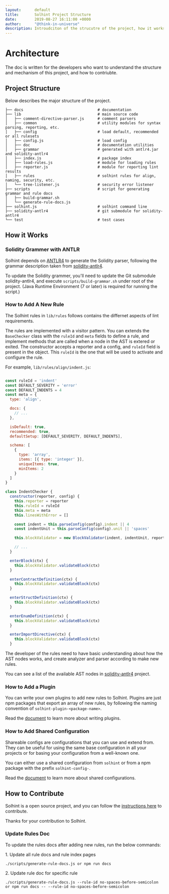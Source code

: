 ```yaml
---
layout:      default
title:       Solhint Project Structure
date:        2019-08-27 16:11:00 +0000
author:      "@think-in-universe"
description: Introudciton of the strucutre of the project, how it works, and how to add new rules, etc.
---
```



# Architecture

The doc is written for the developers who want to understand the structure and mechanism of this project, and how to contriubte.


## Project Structure

Below describes the major structure of the project.

```
├── docs                                 # documentation
├── lib                                  # main source code
│   ├── comment-directive-parser.js      # comment parsers
│   ├── common                           # utility modules for syntax parsing, reporting, etc.
│   ├── config                           # load default, recommended or all rulesets
│   ├── config.js                        # load config
│   ├── doc                              # documentation utilities
│   ├── grammar                          # generated with antlr4.jar and solidity-antlr4
│   ├── index.js                         # package index
│   ├── load-rules.js                    # module for loading rules
│   ├── reporter.js                      # module for reporting lint results
│   ├── rules                            # solhint rules for align, naming, security, etc.
│   └── tree-listener.js                 # security error listener
├── scripts                              # script for generating grammar and rule docs
│   ├── build-grammar.sh
│   └── generate-rule-docs.js
├── solhint.js                           # solhint command line
├── solidity-antlr4                      # git submodule for solidity-antlr4
└── test                                 # test cases
```

## How it Works

### Solidity Grammer with ANTLR

Solhint depends on [ANTLR4](http://www.antlr.org/) to generate the Solidity parser, following the grammar description taken from
[solidity-antlr4](https://github.com/solidityj/solidity-antlr4).

To update the Solidity grammer, you'll need to update the Git submodule solidity-antlr4, and execute `scripts/build-grammar.sh` under root of the project. (Java Runtime Environment (7 or later) is required for running the script.)

### How to Add A New Rule

The Solhint rules in `lib/rules` follows contains the differnet aspects of lint requirements.

The rules are implemented with a visitor pattern. You can extends the `BaseChecker` class with the `ruleId` and `meta` fields to define a rule, and implement methods that are called when a node in the AST is extered or exited. The constructor accepts a reporter and a config, and `ruleId` field is present in the object. This `ruleId` is the one that will be used to activate and configure the rule.

For example, `lib/rules/align/indent.js`:

```javascript

const ruleId = 'indent'
const DEFAULT_SEVERITY = 'error'
const DEFAULT_INDENTS = 4
const meta = {
  type: 'align',

  docs: {
    // ...
  },

  isDefault: true,
  recommended: true,
  defaultSetup: [DEFAULT_SEVERITY, DEFAULT_INDENTS],

  schema: [
    {
      type: 'array',
      items: [{ type: 'integer' }],
      uniqueItems: true,
      minItems: 2
    }
  ]
}

class IndentChecker {
  constructor(reporter, config) {
    this.reporter = reporter
    this.ruleId = ruleId
    this.meta = meta
    this.linesWithError = []

    const indent = this.parseConfig(config).indent || 4
    const indentUnit = this.parseConfig(config).unit || 'spaces'

    this.blockValidator = new BlockValidator(indent, indentUnit, reporter, this.ruleId)

    // ...
  }

  enterBlock(ctx) {
    this.blockValidator.validateBlock(ctx)
  }

  enterContractDefinition(ctx) {
    this.blockValidator.validateBlock(ctx)
  }

  enterStructDefinition(ctx) {
    this.blockValidator.validateBlock(ctx)
  }

  enterEnumDefinition(ctx) {
    this.blockValidator.validateBlock(ctx)
  }

  enterImportDirective(ctx) {
    this.blockValidator.validateBlock(ctx)
  }

```

The developer of the rules need to have basic understanding about how the AST nodes works, and create analyzer and parser according to make new rules.

You can see a list of the available AST nodes in [solidity-antlr4](https://github.com/solidityj/solidity-antlr4/blob/master/Solidity.g4) project.


### How to Add a Plugin

You can write your own plugins to add new rules to Solhint. Plugins are just npm packages that export an array of new rules, by following the naming convention of `solhint-plugin-<package-name>`.

Read the [document](https://github.com/protofire/solhint/blob/master/docs/writing-plugins.md) to learn more about writing plugins.


### How to Add Shared Configuration

Shareable configs are configurations that you can use and extend from. They can be useful for using the same base configuration in all your projects or for basing your configuration from a well-known one.

You can either use a shared configuration from `solhint` or from a npm package with the prefix `solhint-config-`.

Read the [document](https://github.com/protofire/solhint/blob/master/docs/shareable-configs.md) to learn more about shared configurations.


## How to Contribute

Solhint is a open source project, and you can follow the [instructions here](https://github.com/protofire/solhint/blob/master/docs/contributing.md) to contribute.

Thanks for your contribution to Solhint.

### Update Rules Doc

To update the rules docs after adding new rules, run the below commands:

1\. Update all rule docs and rule index pages

`./scripts/generate-rule-docs.js or npm run docs`

2\. Update rule doc for specific rule

`./scripts/generate-rule-docs.js --rule-id no-spaces-before-semicolon or npm run docs -- --rule-id no-spaces-before-semicolon`
